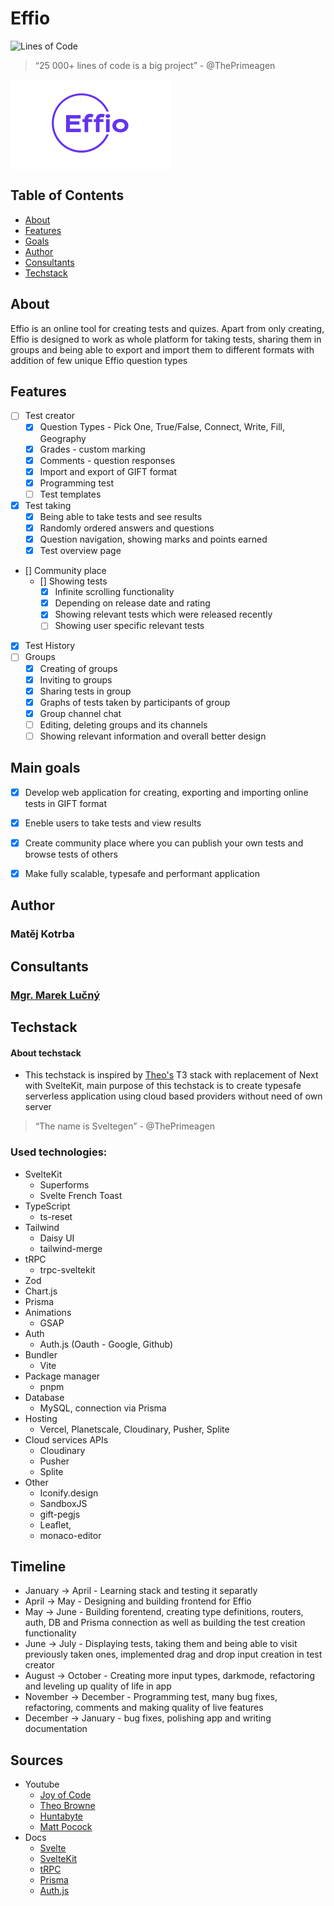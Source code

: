 # Effio
![Lines of Code](https://aschey.tech/tokei/github/matej-kotrba/effio?labelColor=ffffff&color=f73c00&iconColor=ffffff&style=for-the-badge&label=Lines&logo=https://simpleicons.org/icons/svelte.svg)

> “25 000+ lines of code is a big project” - @ThePrimeagen

<a><img src="./static/imgs/effio/text.png" align="middle" width="256" ></a>
## Table of Contents

- [About](#about)
- [Features](#features)
- [Goals](#goals)
- [Author](#author)
- [Consultants](#consultants)
- [Techstack](#techstack)

## About

Effio is an online tool for creating tests and quizes. Apart from only creating, Effio is designed to work as whole platform for taking tests, sharing them in groups and being able to export and import them to different formats with addition of few unique Effio question types

## Features

- [ ] Test creator
    - [x] Question Types - Pick One, True/False, Connect, Write, Fill, Geography
    - [x] Grades - custom marking
    - [x] Comments - question responses
    - [x] Import and export of GIFT format
    - [x] Programming test
    - [ ] Test templates
- [x] Test taking
    - [x] Being able to take tests and see results
    - [x] Randomly ordered answers and questions
    - [x] Question navigation, showing marks and points earned
    - [x] Test overview page
- [] Community place
    - [] Showing tests
        - [x] Infinite scrolling functionality
        - [x] Depending on release date and rating
        - [x] Showing relevant tests which were released recently
        - [ ] Showing user specific relevant tests    
- [x] Test History
- [ ] Groups
    - [x] Creating of groups
    - [x] Inviting to groups
    - [x] Sharing tests in group
    - [x] Graphs of tests taken by participants of group
    - [x] Group channel chat
    - [ ] Editing, deleting groups and its channels
    - [ ] Showing relevant information and overall better design

## Main goals
- [x] Develop web application for creating, exporting and importing online tests in GIFT format
- [x] Eneble users to take tests and view results
- [x] Create community place where you can publish your own tests and browse tests of others
- [x] Make fully scalable, typesafe and performant application


## Author
### Matěj Kotrba


## Consultants
### [Mgr. Marek Lučný](https://github.com/superucitelka)


## Techstack
#### About techstack
- This techstack is inspired by [Theo's](https://www.youtube.com/@t3dotgg) T3 stack with replacement of Next with SvelteKit, main purpose of this techstack is to create typesafe serverless application using cloud based providers without need of own server

> “The name is Sveltegen” - @ThePrimeagen

### Used technologies:
- SvelteKit
  - Superforms
  - Svelte French Toast
- TypeScript
  - ts-reset
- Tailwind
  - Daisy UI
  - tailwind-merge
- tRPC
  - trpc-sveltekit 
- Zod
- Chart.js
- Prisma
- Animations
    - GSAP
- Auth
  - Auth.js (Oauth - Google, Github)
- Bundler
  - Vite
- Package manager
  - pnpm
- Database
  - MySQL, connection via Prisma
- Hosting
  - Vercel, Planetscale, Cloudinary, Pusher, Splite
- Cloud services APIs
    - Cloudinary
    - Pusher
    - Splite
- Other
    - Iconify.design
    - SandboxJS
    - gift-pegjs
    - Leaflet,
    - monaco-editor

## Timeline
- January -> April - Learning stack and testing it separatly
- April -> May - Designing and building frontend for Effio
- May -> June - Building forentend, creating type definitions, routers, auth, DB and Prisma connection as well as building the test creation functionality 
- June -> July - Displaying tests, taking them and being able to visit previously taken ones, implemented drag and drop input creation in test creator
- August -> October - Creating more input types, darkmode, refactoring and leveling up quality of life in app
- November -> December - Programming test, many bug fixes, refactoring, comments and making quality of live features
- December -> January - bug fixes, polishing app and writing documentation

## Sources
- Youtube
  - [Joy of Code](https://www.youtube.com/@JoyofCodeDev)
  - [Theo Browne](https://www.youtube.com/@t3dotgg)
  - [Huntabyte](https://www.youtube.com/@Huntabyte)
  - [Matt Pocock](https://www.youtube.com/@mattpocockuk)
- Docs
  - [Svelte](https://svelte.dev/)
  - [SvelteKit](https://kit.svelte.dev/)
  - [tRPC](https://trpc.io/)
  - [Prisma](https://www.prisma.io/)
  - [Auth.js](https://authjs.dev/)
